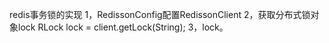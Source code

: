 redis事务锁的实现
1，RedissonConfig配置RedissonClient
2，获取分布式锁对象lock RLock lock = client.getLock(String);
3，lock。






